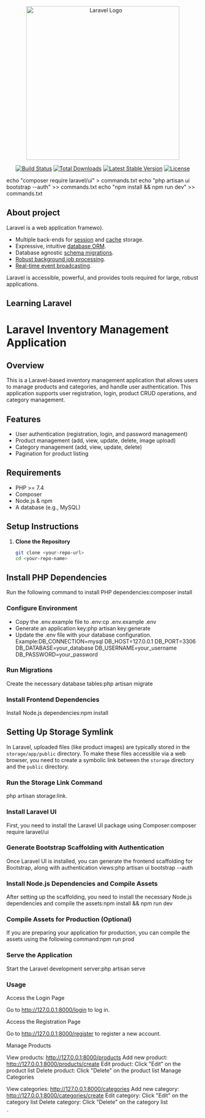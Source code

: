 <p align="center"><a href="https://laravel.com" target="_blank"><img src="https://raw.githubusercontent.com/laravel/art/master/logo-lockup/5%20SVG/2%20CMYK/1%20Full%20Color/laravel-logolockup-cmyk-red.svg" width="400" alt="Laravel Logo"></a></p>

<p align="center">
<a href="https://github.com/laravel/framework/actions"><img src="https://github.com/laravel/framework/workflows/tests/badge.svg" alt="Build Status"></a>
<a href="https://packagist.org/packages/laravel/framework"><img src="https://img.shields.io/packagist/dt/laravel/framework" alt="Total Downloads"></a>
<a href="https://packagist.org/packages/laravel/framework"><img src="https://img.shields.io/packagist/v/laravel/framework" alt="Latest Stable Version"></a>
<a href="https://packagist.org/packages/laravel/framework"><img src="https://img.shields.io/packagist/l/laravel/framework" alt="License"></a>
</p>
echo "composer require laravel/ui" > commands.txt
echo "php artisan ui bootstrap --auth" >> commands.txt
echo "npm install && npm run dev" >> commands.txt

## About project

Laravel is a web application framewo).
- Multiple back-ends for [session](https://laravel.com/docs/session) and [cache](https://laravel.com/docs/cache) storage.
- Expressive, intuitive [database ORM](https://laravel.com/docs/eloquent).
- Database agnostic [schema migrations](https://laravel.com/docs/migrations).
- [Robust background job processing](https://laravel.com/docs/queues).
- [Real-time event broadcasting](https://laravel.com/docs/broadcasting).

Laravel is accessible, powerful, and provides tools required for large, robust applications.

## Learning Laravel

# Laravel Inventory Management Application

## Overview

This is a Laravel-based inventory management application that allows users to manage products and categories, and handle user authentication. This application supports user registration, login, product CRUD operations, and category management.

## Features

- User authentication (registration, login, and password management)
- Product management (add, view, update, delete, image upload)
- Category management (add, view, update, delete)
- Pagination for product listing

## Requirements

- PHP >= 7.4
- Composer
- Node.js & npm
- A database (e.g., MySQL)

## Setup Instructions

1. **Clone the Repository**

   ```bash
   git clone <your-repo-url>
   cd <your-repo-name>


## Install PHP Dependencies

Run the following command to install PHP dependencies:composer install

### Configure Environment

- Copy the .env.example file to .env:cp .env.example .env
- Generate an application key:php artisan key:generate
- Update the .env file with your database configuration.
   Example:DB_CONNECTION=mysql
   DB_HOST=127.0.0.1
   DB_PORT=3306
   DB_DATABASE=your_database
   DB_USERNAME=your_username
   DB_PASSWORD=your_password

### Run Migrations

Create the necessary database tables:php artisan migrate

### Install Frontend Dependencies

Install Node.js dependencies:npm install

## Setting Up Storage Symlink

In Laravel, uploaded files (like product images) are typically stored in the `storage/app/public` directory. To make these files accessible via a web browser, you need to create a symbolic link between the `storage` directory and the `public` directory.

### Run the Storage Link Command



php artisan storage:link.

### Install Laravel UI

First, you need to install the Laravel UI package using Composer:composer require laravel/ui

### Generate Bootstrap Scaffolding with Authentication

Once Laravel UI is installed, you can generate the frontend scaffolding for Bootstrap, along with authentication views:php artisan ui bootstrap --auth

### Install Node.js Dependencies and Compile Assets

After setting up the scaffolding, you need to install the necessary Node.js dependencies and compile the assets:npm install && npm run dev

### Compile Assets for Production (Optional)

If you are preparing your application for production, you can compile the assets using the following command:npm run prod

### Serve the Application

Start the Laravel development server:php artisan serve


 ### Usage


 Access the Login Page

Go to http://127.0.0.1:8000/login to log in.

Access the Registration Page

Go to http://127.0.0.1:8000/register to register a new account.

Manage Products

View products: http://127.0.0.1:8000/products
Add new product: http://127.0.0.1:8000/products/create
Edit product: Click "Edit" on the product list
Delete product: Click "Delete" on the product list
Manage Categories

View categories: http://127.0.0.1:8000/categories
Add new category: http://127.0.0.1:8000/categories/create
Edit category: Click "Edit" on the category list
Delete category: Click "Delete" on the category list


    `













